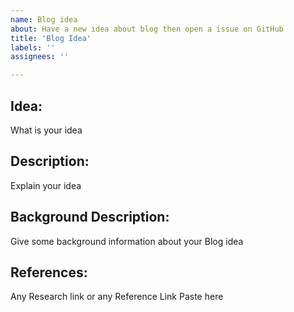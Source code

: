 ```yaml
---
name: Blog idea
about: Have a new idea about blog then open a issue on GitHub
title: 'Blog Idea'
labels: ''
assignees: ''

---
```


##  Idea:
What is your idea 

## Description:
Explain your idea 

## Background Description:
Give some background information about your Blog idea

## References:
Any Research link or any Reference Link Paste here
